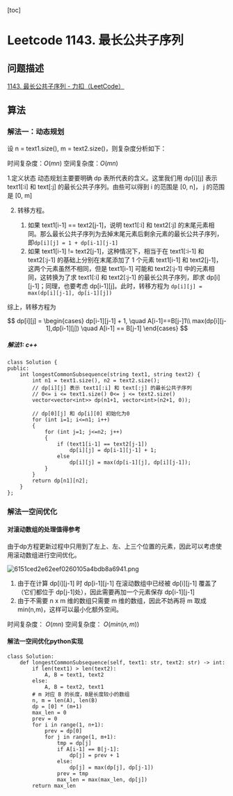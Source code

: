 [toc]

# Leetcode 1143. 最长公共子序列

## 问题描述

[1143. 最长公共子序列 - 力扣（LeetCode）](https://leetcode-cn.com/problems/longest-common-subsequence/submissions/)

## 算法

### 解法一：动态规划

设 n = text1.size(), m = text2.size()，则复杂度分析如下：

时间复杂度：$O(mn)$
空间复杂度：$O(mn)$

1.定义状态
动态规划主要要明确 dp 表所代表的含义。这里我们用 dp[i][j] 表示 text1[:i] 和 text[:j] 的最长公共子序列。由些可以得到 i 的范围是 [0, n]， j 的范围是 [0, m]

2. 转移方程。

    1. 如果 text1[i-1] == text2[j-1]，说明 text1[:i] 和 text2[:j] 的末尾元素相同。那么最长公共子序列为去掉末尾元素后剩余元素的最长公共子序列，即`dp[i][j] = 1 + dp[i-1][j-1]`
    2. 如果 text1[i-1] != text2[j-1]，这种情况下，相当于在 text1[:i-1] 和 text2[:j-1] 的基础上分别在末尾添加了 1 个元素 text1[i-1] 和 text2[j-1]，这两个元素虽然不相同，但是 text1[i-1] 可能和 text2[:j-1] 中的元素相同，这转换为了求 text1[:i] 和 text2[:j-1] 的最长公共子序列，即求 dp[i][j-1]；同理，也要考虑 dp[i-1][j]。此时，转移方程为 `dp[i][j] = max(dp[i][j-1], dp[i-1][j])`

综上，转移方程为

$$
dp[i][j] =
\begin{cases}
dp[i-1][j-1] + 1, \quad A[i-1]==B[j-]1\\
max(dp[i][j-1],dp[i-1][j])  \quad A[i-1] == B[j-1] 
\end{cases}
$$

##### 解法1: c++

```
class Solution {
public:
    int longestCommonSubsequence(string text1, string text2) {
        int n1 = text1.size(), n2 = text2.size();
        // dp[i][j] 表示 text1[:i] 和 text[:j] 的最长公共子序列
        // 0<= i <= text1.size() 0<= j <= text2.size()
        vector<vector<int>> dp(n1+1, vector<int>(n2+1, 0));

        // dp[0][j] 和 dp[i][0] 初始化为0
        for (int i=1; i<=n1; i++)
        {
            for (int j=1; j<=n2; j++)
            {
                if (text1[i-1] == text2[j-1])
                    dp[i][j] = dp[i-1][j-1] + 1;
                else 
                    dp[i][j] = max(dp[i-1][j], dp[i][j-1]);
            }
        }
        return dp[n1][n2];
    }
};
```

### 解法一空间优化

#### 对滚动数组的处理值得参考

由于dp方程更新过程中只用到了左上、左、上三个位置的元素，因此可以考虑使用滚动数组进行空间优化。


![6151ced2e62eef0260105a4bdb8a6941.png](evernotecid://8E200321-31A9-427B-BECA-CC44235980BC/appyinxiangcom/22483756/ENResource/p10107)


1. 由于在计算 dp[i][j-1] 时 dp[i-1][j-1] 在滚动数组中已经被 dp[i][j-1] 覆盖了（它们都位于 dp[j-1]处），因此需要再加一个元素保存 dp[i-1][j-1]
2. 由于不需要 n x m 维的数组只需要 m 维的数组，因此不妨再将 m 取成 min(n,m)，这样可以最小化额外空间。

时间复杂度： $O(mn)$
空间复杂度： $O(min(n,m))$

#### 解法一空间优化python实现

```
class Solution:
    def longestCommonSubsequence(self, text1: str, text2: str) -> int:
        if len(text1) > len(text2):
            A, B = text1, text2
        else:
            A, B = text2, text1
        # m 对应 B 的长度，B是长度较小的数组
        n, m = len(A), len(B)
        dp = [0] * (m+1)
        max_len = 0
        prev = 0
        for i in range(1, n+1):
            prev = dp[0]
            for j in range(1, m+1):
                tmp = dp[j]
                if A[i-1] == B[j-1]:
                    dp[j] = prev + 1
                else:
                    dp[j] = max(dp[j], dp[j-1])
                prev = tmp
                max_len = max(max_len, dp[j])
        return max_len
```